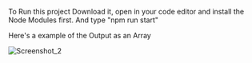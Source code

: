 
To Run this project Download it, open in your code editor and install the Node Modules first. And type "npm run start"

Here's a example of the Output as an Array

![Screenshot_2](https://github.com/pain-arch/30-line-Js-web-scraper/assets/61962850/794c16bb-b5ea-49a8-a86e-6af1ea825190)
